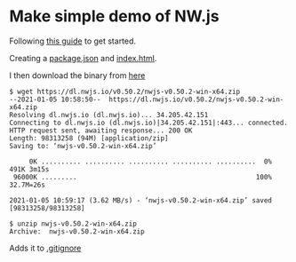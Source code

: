 # Make simple demo of NW.js

Following [this guide](https://nwjs.readthedocs.io/en/latest/For%20Users/Getting%20Started/) to get started.

Creating a [package.json](package.json) and [index.html](index.html).

I then download the binary from [here](https://dl.nwjs.io/v0.50.2/nwjs-v0.50.2-win-x64.zip)

```console
$ wget https://dl.nwjs.io/v0.50.2/nwjs-v0.50.2-win-x64.zip
--2021-01-05 10:58:50--  https://dl.nwjs.io/v0.50.2/nwjs-v0.50.2-win-x64.zip
Resolving dl.nwjs.io (dl.nwjs.io)... 34.205.42.151
Connecting to dl.nwjs.io (dl.nwjs.io)|34.205.42.151|:443... connected.
HTTP request sent, awaiting response... 200 OK
Length: 98313258 (94M) [application/zip]
Saving to: ‘nwjs-v0.50.2-win-x64.zip’

     0K .......... .......... .......... .......... ..........  0%  491K 3m15s
 96000K .........                                             100% 32.7M=26s

2021-01-05 10:59:17 (3.62 MB/s) - ‘nwjs-v0.50.2-win-x64.zip’ saved [98313258/98313258]
```

```console
$ unzip nwjs-v0.50.2-win-x64.zip
Archive:  nwjs-v0.50.2-win-x64.zip
```

Adds it to [.gitignore](../../.gitignore)

